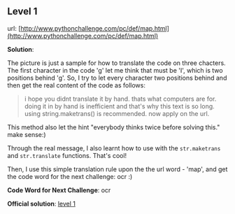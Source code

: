 ## Level 1

url: [http://www.pythonchallenge.com/pc/def/map.html](http://www.pythonchallenge.com/pc/def/map.html)

**Solution**:

The picture is just a sample for how to translate the code on three chacters. The first character in the code 'g' let me think that must be 'I', which is two positions behind 'g'. So, I try to let every character two positions behind and then get the real content of the code as follows:

> i hope you didnt translate it by hand. thats what computers are for. doing it in by hand is inefficient and that's why this text is so long. using string.maketrans() is recommended. now apply on the url.

This method also let the hint "everybody thinks twice before solving this." make sense:)

Through the real message, I also learnt how to use with the ``str.maketrans`` and ``str.translate`` functions. That's cool!

Then, I use this simple translation rule upon the the url word - 'map', and get the code word for the next challenge: ocr :)    

**Code Word for Next Challenge**: ocr

**Official solution**: [level 1](http://wiki.pythonchallenge.com/index.php?title=Level1:Main_Page)